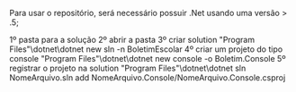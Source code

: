 Para usar o repositório, será necessário possuir .Net usando uma versão > .5;

1º pasta para a solução 
2º abrir a pasta 
3º criar solution 
\"Program Files"\dotnet\dotnet new sln -n BoletimEscolar
4º criar um projeto do tipo console 
\"Program Files"\dotnet\dotnet new console -o Boletim.Console
5º registrar o projeto na solution 
"Program Files"\dotnet\dotnet sln NomeArquivo.sln add NomeArquivo.Console/NomeArquivo.Console.csproj